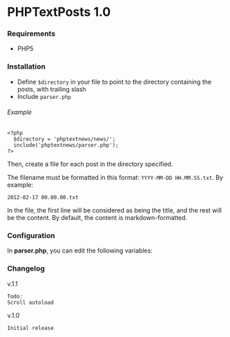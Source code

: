 # PHPTextPosts 1.0

### Requirements

* PHP5

### Installation

* Define `$directory` in your file to point to the directory containing the posts, with trailing slash
* Include `parser.php`

###### Example

	<?php
	  $directory = 'phptextnews/news/';
	  include('phptextnews/parser.php');
	?>


Then, create a file for each post in the directory specified.

The filename must be formatted in this format: `YYYY-MM-DD HH.MM.SS.txt`. By example:

    2012-02-17 00.00.00.txt

In the file, the first line will be considered as being the title, and the rest will be the content. By default, the content is markdown-formatted.
	  
### Configuration

In **parser.php**, you can edit the following variables:

### Changelog

v.1.1

	Todo: 
	Scroll autoload
	

v.1.0

	Initial release